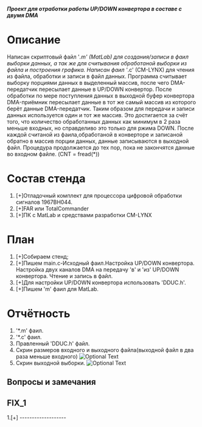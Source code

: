 ***Проект для  отработки работы UP/DOWN конвертора в составе с двумя DMA***

# Описание 
Написан скриптовый файл '*.m' (MatLab) для создания/записи в фаил выборки данных, а так же для считывания обработаной выборки из файла и построения графика.
Написан фаил '*.c' (CM-LYNX) для чтения из файла, обработки и записи в файл данных.
Программа считывает выборку порциями данных в выделенный массив, после чего DMA-передатчик пересылает данные в UP/DOWN конвертор. После обработки по мере поступления данных в выходной буфер конвертора DMA-приёмник пересылает данные в тот же самый массив из которого берёт данные DMA-передатчик. Таким образом для передачи и записи данных используется один и тот же массив. Это достигается за счёт того, что количество обработанных данных как минимум в 2 раза меньше входных, но справделиво это только для ржима DOWN. После каждой считаной из фаила,обработаной в конверторе и записаной обратно в массив порции данных, данные записываются в выходной файл. Процедура продолжается до тех пор, пока не закончятся данные во входном файле. (CNT = fread(*))

# Состав стенда
1. [+]Отладочный комплект для процессора цифровой обработки сигналов 1967ВН044.
2. [+]FAR или TotalCommander
3. [+]ПК с MatLab и средствами разработки CM-LYNX

# План
1. [+]Собираем стенд;
2. [+]Пишем main.c-Исходный фаил.Настройка UP/DOWN конвертора. Настройка двух каналов DMA на передачу 'в' и  'из' UP/DOWN конвертора. Чтение и запись в файл.
3. [+]Для настройки UP/DOWN конвертора использовать 'DDUC.h'.
4. [+]Пишем 'm' фаил для MatLab.

# Отчётность
1. '*.m' фаил.
2. '*.c' фаил.
3. Правленный 'DDUC.h' файл.
5. Скрин размеров входного и выходного файла(выходной файл в два раза меньше входного)
![Optional Text](https://github.com/IDA102/MILANDER/blob/main/DMA_UP_DOWN/FAR.png)
7. Скрин выходной выборки.
![Optional Text](https://github.com/IDA102/MILANDER/blob/main/DMA_UP_DOWN/SIN.png)

## Вопросы и замечания


## FIX_1
1.[+] -------------------
